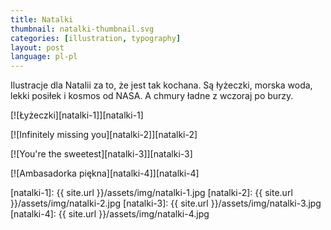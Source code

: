 ```yaml
---
title: Natalki
thumbnail: natalki-thumbnail.svg
categories: [illustration, typography]
layout: post
language: pl-pl
---
```


Ilustracje dla Natalii za to, że jest tak kochana. Są łyżeczki, morska woda, lekki posiłek i kosmos od NASA. A chmury ładne z wczoraj po burzy.

[![Łyżeczki][natalki-1]][natalki-1]

[![Infinitely missing you][natalki-2]][natalki-2]

[![You're the sweetest][natalki-3]][natalki-3]

[![Ambasadorka piękna][natalki-4]][natalki-4]

[natalki-1]: {{ site.url }}/assets/img/natalki-1.jpg
[natalki-2]: {{ site.url }}/assets/img/natalki-2.jpg
[natalki-3]: {{ site.url }}/assets/img/natalki-3.jpg
[natalki-4]: {{ site.url }}/assets/img/natalki-4.jpg